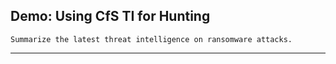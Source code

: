 ## Demo: Using CfS TI for Hunting
```
Summarize the latest threat intelligence on ransomware attacks.
```
---
